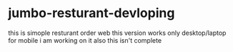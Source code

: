 # jumbo-resturant-devloping
this is simople resturant order web this version works only desktop/laptop  for mobile i am working on it also this isn't complete
